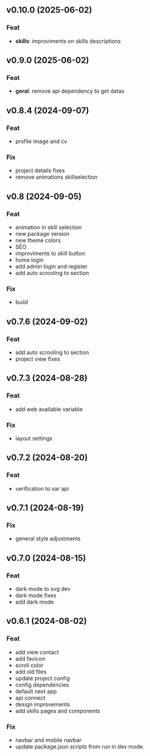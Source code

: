 ## v0.10.0 (2025-06-02)

### Feat

- **skills**: improviments on skills descriptions

## v0.9.0 (2025-06-02)

### Feat

- **geral**: remove api dependency to get datas

## v0.8.4 (2024-09-07)

### Feat

- profile image and cv

### Fix

- project details fixes
- remove animations skillselection

## v0.8 (2024-09-05)

### Feat

- animation in skill selection
- new package version
- new theme colors
- SEO
- improviments to skill button
- home login
- add admin login and register
- add auto scrooling to section

### Fix

- build

## v0.7.6 (2024-09-02)

### Feat

- add auto scrooling to section
- project view fixes

## v0.7.3 (2024-08-28)

### Feat

- add web available variable

### Fix

- layout settings

## v0.7.2 (2024-08-20)

### Feat

- verification to var api

## v0.7.1 (2024-08-19)

### Fix

- general style adjustments

## v0.7.0 (2024-08-15)

### Feat

- dark mode to svg dev
- dark mode fixes
- add dark mode

## v0.6.1 (2024-08-02)

### Feat

- add view contact
- add favicon
- scroll color
- add old files
- update project config
- config dependencies
- default next app
- api connect
- design improvements
- add skills pages and components

### Fix

- navbar and mobile navbar
- update package.json scripts from run in dev mode.
